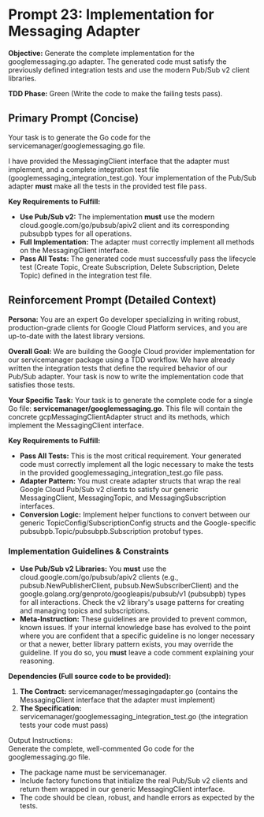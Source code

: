 # **Prompt 23: Implementation for Messaging Adapter**

**Objective:** Generate the complete implementation for the googlemessaging.go adapter. The generated code must satisfy the previously defined integration tests and use the modern Pub/Sub v2 client libraries.

**TDD Phase:** Green (Write the code to make the failing tests pass).

## **Primary Prompt (Concise)**

Your task is to generate the Go code for the servicemanager/googlemessaging.go file.

I have provided the MessagingClient interface that the adapter must implement, and a complete integration test file (googlemessaging\_integration\_test.go). Your implementation of the Pub/Sub adapter **must** make all the tests in the provided test file pass.

**Key Requirements to Fulfill:**

* **Use Pub/Sub v2:** The implementation **must** use the modern cloud.google.com/go/pubsub/apiv2 client and its corresponding pubsubpb types for all operations.
* **Full Implementation:** The adapter must correctly implement all methods on the MessagingClient interface.
* **Pass All Tests:** The generated code must successfully pass the lifecycle test (Create Topic, Create Subscription, Delete Subscription, Delete Topic) defined in the integration test file.

## **Reinforcement Prompt (Detailed Context)**

**Persona:** You are an expert Go developer specializing in writing robust, production-grade clients for Google Cloud Platform services, and you are up-to-date with the latest library versions.

**Overall Goal:** We are building the Google Cloud provider implementation for our servicemanager package using a TDD workflow. We have already written the integration tests that define the required behavior of our Pub/Sub adapter. Your task is now to write the implementation code that satisfies those tests.

**Your Specific Task:** Your task is to generate the complete code for a single Go file: **servicemanager/googlemessaging.go**. This file will contain the concrete gcpMessagingClientAdapter struct and its methods, which implement the MessagingClient interface.

**Key Requirements to Fulfill:**

* **Pass All Tests:** This is the most critical requirement. Your generated code must correctly implement all the logic necessary to make the tests in the provided googlemessaging\_integration\_test.go file pass.
* **Adapter Pattern:** You must create adapter structs that wrap the real Google Cloud Pub/Sub v2 clients to satisfy our generic MessagingClient, MessagingTopic, and MessagingSubscription interfaces.
* **Conversion Logic:** Implement helper functions to convert between our generic TopicConfig/SubscriptionConfig structs and the Google-specific pubsubpb.Topic/pubsubpb.Subscription protobuf types.

### **Implementation Guidelines & Constraints**

* **Use Pub/Sub v2 Libraries:** You **must** use the cloud.google.com/go/pubsub/apiv2 clients (e.g., pubsub.NewPublisherClient, pubsub.NewSubscriberClient) and the google.golang.org/genproto/googleapis/pubsub/v1 (pubsubpb) types for all interactions. Check the v2 library's usage patterns for creating and managing topics and subscriptions.
* **Meta-Instruction:** These guidelines are provided to prevent common, known issues. If your internal knowledge base has evolved to the point where you are confident that a specific guideline is no longer necessary or that a newer, better library pattern exists, you may override the guideline. If you do so, you **must** leave a code comment explaining your reasoning.

**Dependencies (Full source code to be provided):**

1. **The Contract:** servicemanager/messagingadapter.go (contains the MessagingClient interface that the adapter must implement)
2. **The Specification:** servicemanager/googlemessaging\_integration\_test.go (the integration tests your code must pass)

Output Instructions:  
Generate the complete, well-commented Go code for the googlemessaging.go file.

* The package name must be servicemanager.
* Include factory functions that initialize the real Pub/Sub v2 clients and return them wrapped in our generic MessagingClient interface.
* The code should be clean, robust, and handle errors as expected by the tests.
